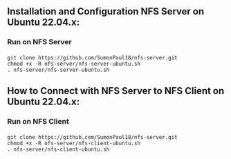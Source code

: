 #
## Installation and Configuration NFS Server on Ubuntu 22.04.x: 
### Run on NFS Server
#### 
    git clone https://github.com/SumonPaul18/nfs-server.git
    chmod +x -R nfs-server/nfs-server-ubuntu.sh
    . nfs-server/nfs-server-ubuntu.sh
#### 
## How to Connect with NFS Server to NFS Client on Ubuntu 22.04.x: 
### Run on NFS Client
#### 
    git clone https://github.com/SumonPaul18/nfs-server.git
    chmod +x -R nfs-server/nfs-client-ubuntu.sh
    . nfs-server/nfs-client-ubuntu.sh
#### 
